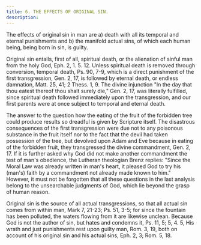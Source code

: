 ```yaml
---
title: 6. THE EFFECTS OF ORIGINAL SIN.
description: 
---
```


The effects of original sin in man are a) death with all its temporal and eternal punishments and b) the manifold actual sins, of which each human being, being born in sin, is guilty.

Original sin entails, first of all, spiritual death, or the alienation of sinful man from the holy God, Eph. 2, 1. 5. 12. Unless spiritual death is removed through conversion, temporal death, Ps. 90, 7-9, which is a direct punishment of the first transgression, Gen. 2, 17, is followed by eternal death, or endless damnation, Matt. 25, 41; 2 Thess. 1, 9. The divine injunction "In the day that thou eatest thereof thou shalt surely die," Gen. 2, 17, was literally fulfilled, since spiritual death followed immediately upon the transgression, and our first parents were at once subject to temporal and eternal death.

The answer to the question how the eating of the fruit of the forbidden tree could produce results so dreadful is given by Scripture itself. The disastrous consequences of the first transgression were due not to any poisonous substance in the fruit itself nor to the fact that the devil had taken possession of the tree, but devolved upon Adam and Eve because in eating of the forbidden fruit, they transgressed the divine commandment, Gen. 2, 17. If it is further asked why God did not make another commandment the test of man's obedience, the Lutheran theologian Brenz replies: "Since the Moral Law was already written in man's heart, it pleased God to try his (man's) faith by a commandment not already made known to him." However, it must not be forgotten that all these questions in the last analysis belong to the unsearchable judgments of God, which lie beyond the grasp of human reason.

Original sin is the source of all actual transgressions, so that all actual sin comes from within man, Mark 7, 21-23; Ps. 51, 3-5; for since the fountain has been polluted, the waters flowing from it are likewise unclean. Because God is not the author of sin, but hates and condemns it, Ps. 11, 5; 5, 4. 5, His wrath and just punishments rest upon guilty man, Rom. 3, 19, both on account of his original sin and his actual sins, Eph. 2, 3; Rom. 5, 18.
